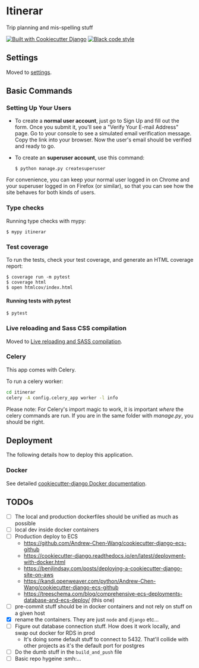 # Itinerar

Trip planning and mis-spelling stuff

[![Built with Cookiecutter Django](https://img.shields.io/badge/built%20with-Cookiecutter%20Django-ff69b4.svg?logo=cookiecutter)](https://github.com/cookiecutter/cookiecutter-django/)
[![Black code style](https://img.shields.io/badge/code%20style-black-000000.svg)](https://github.com/ambv/black)

## Settings

Moved to [settings](http://cookiecutter-django.readthedocs.io/en/latest/settings.html).

## Basic Commands

### Setting Up Your Users

-   To create a **normal user account**, just go to Sign Up and fill out the form. Once you submit it, you'll see a "Verify Your E-mail Address" page. Go to your console to see a simulated email verification message. Copy the link into your browser. Now the user's email should be verified and ready to go.

-   To create an **superuser account**, use this command:

        $ python manage.py createsuperuser

For convenience, you can keep your normal user logged in on Chrome and your superuser logged in on Firefox (or similar), so that you can see how the site behaves for both kinds of users.

### Type checks

Running type checks with mypy:

    $ mypy itinerar

### Test coverage

To run the tests, check your test coverage, and generate an HTML coverage report:

    $ coverage run -m pytest
    $ coverage html
    $ open htmlcov/index.html

#### Running tests with pytest

    $ pytest

### Live reloading and Sass CSS compilation

Moved to [Live reloading and SASS compilation](http://cookiecutter-django.readthedocs.io/en/latest/live-reloading-and-sass-compilation.html).

### Celery

This app comes with Celery.

To run a celery worker:

``` bash
cd itinerar
celery -A config.celery_app worker -l info
```

Please note: For Celery's import magic to work, it is important *where* the celery commands are run. If you are in the same folder with *manage.py*, you should be right.

## Deployment

The following details how to deploy this application.

### Docker

See detailed [cookiecutter-django Docker documentation](http://cookiecutter-django.readthedocs.io/en/latest/deployment-with-docker.html).

## TODOs

- [ ] The local and production dockerfiles should be unified as much as possible
- [ ] local dev inside docker containers
- [ ] Production deploy to ECS
    * https://github.com/Andrew-Chen-Wang/cookiecutter-django-ecs-github
    * https://cookiecutter-django.readthedocs.io/en/latest/deployment-with-docker.html
    * https://benjlindsay.com/posts/deploying-a-cookiecutter-django-site-on-aws
    * https://kandi.openweaver.com/python/Andrew-Chen-Wang/cookiecutter-django-ecs-github
    * https://treeschema.com/blog/comprehensive-ecs-deployments-database-and-ecs-deploy/ (this one)
- [ ] pre-commit stuff should be in docker containers and not rely on stuff on a given host
- [x] rename the containers. They are just `node` and `django` etc...
- [ ] Figure out database connection stuff. How does it work locally, and swap out docker for RDS in prod
    * It's doing some default stuff to connect to 5432. That'll collide with other projects as it's the default port for postgres
- [ ] Do the dumb stuff in the `build_and_push` file
- [ ] Basic repo hygeine :smh:...
